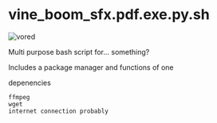 # vine_boom_sfx.pdf.exe.py.sh

![vored](https://user-images.githubusercontent.com/84446642/138679901-bfedfa82-f3f0-4578-a24c-47f4bd7f82c5.gif)

Multi purpose bash script for... something?

Includes a package manager and functions of one

depenencies
```
ffmpeg
wget
internet connection probably
```
